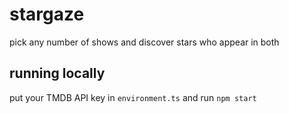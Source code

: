 # stargaze

pick any number of shows and discover stars who appear in both

## running locally

put your TMDB API key in `environment.ts` and run `npm start`
